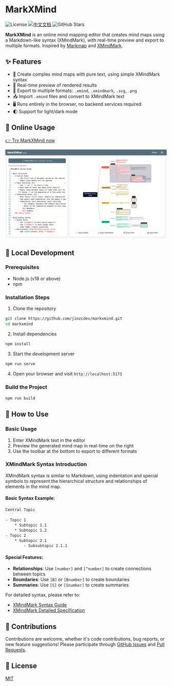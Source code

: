 # MarkXMind

![License](https://img.shields.io/github/license/jinzcdev/markxmind)
[![中文文档](https://img.shields.io/badge/中文文档-点击查看-blue)](README_zh-CN.md)
![GitHub Stars](https://img.shields.io/github/stars/jinzcdev/markxmind?style=social)

**MarkXMind** is an online mind mapping editor that creates mind maps using a Markdown-like syntax (XMindMark), with real-time preview and export to multiple formats. Inspired by [Markmap](https://github.com/markmap/markmap) and [XMindMark](https://github.com/xmindltd/xmindmark).

## ✨ Features

- 🚀 Create complex mind maps with pure text, using simple XMindMark syntax
- 👀 Real-time preview of rendered results
- 💾 Export to multiple formats: `.xmind`, `.xmindmark`, `.svg`, `.png`
- 📤 Import `.xmind` files and convert to XMindMark text
- 🖥️ Runs entirely in the browser, no backend services required
- 🌓 Support for light/dark mode

## 🔗 Online Usage

[👉 Try MarkXMind now](https://jinzcdev.github.io/markxmind/)

![MarkXMind Preview](./docs/preview.png)

## 🚀 Local Development

### Prerequisites

- Node.js (v18 or above)
- npm

### Installation Steps

1. Clone the repository

```bash
git clone https://github.com/jinzcdev/markxmind.git
cd markxmind
```

2. Install dependencies

```bash
npm install
```

3. Start the development server

```bash
npm run serve
```

4. Open your browser and visit `http://localhost:5173`

### Build the Project

```bash
npm run build
```

## 📝 How to Use

### Basic Usage

1. Enter XMindMark text in the editor
2. Preview the generated mind map in real-time on the right
3. Use the toolbar at the bottom to export to different formats

### XMindMark Syntax Introduction

XMindMark syntax is similar to Markdown, using indentation and special symbols to represent the hierarchical structure and relationships of elements in the mind map.

#### Basic Syntax Example:

```
Central Topic

- Topic 1
    * Subtopic 1.1
    * Subtopic 1.2
- Topic 2
    * Subtopic 2.1
        - Subsubtopic 2.1.1
```

#### Special Features:

- **Relationships**: Use `[number]` and `[^number]` to create connections between topics
- **Boundaries**: Use `[B]` or `[Bnumber]` to create boundaries
- **Summaries**: Use `[S]` or `[Snumber]` to create summaries

For detailed syntax, please refer to:

- [XMindMark Syntax Guide](./docs/xmindmark-syntax.md)
- [XMindMark Detailed Specification](./docs/specification.md)

## 🤝 Contributions

Contributions are welcome, whether it's code contributions, bug reports, or new feature suggestions! Please participate through [GitHub Issues](https://github.com/jinzcdev/markxmind/issues) and [Pull Requests](https://github.com/jinzcdev/markxmind/pulls).

## 📄 License

[MIT](LICENSE)

